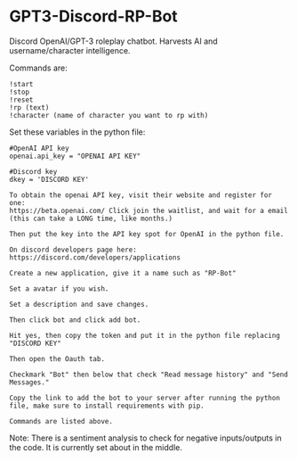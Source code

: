 # GPT3-Discord-RP-Bot
Discord OpenAI/GPT-3 roleplay chatbot.
Harvests AI and username/character intelligence.

Commands are:
```
!start
!stop
!reset
!rp (text)
!character (name of character you want to rp with)
```


Set these variables in the python file:
```
#OpenAI API key
openai.api_key = "OPENAI API KEY"

#Discord key
dkey = 'DISCORD KEY'

```


```
To obtain the openai API key, visit their website and register for one:
https://beta.openai.com/ Click join the waitlist, and wait for a email (this can take a LONG time, like months.)

Then put the key into the API key spot for OpenAI in the python file.

On discord developers page here:
https://discord.com/developers/applications

Create a new application, give it a name such as "RP-Bot"

Set a avatar if you wish.

Set a description and save changes.

Then click bot and click add bot.

Hit yes, then copy the token and put it in the python file replacing "DISCORD KEY"

Then open the Oauth tab.

Checkmark "Bot" then below that check "Read message history" and "Send Messages."

Copy the link to add the bot to your server after running the python file, make sure to install requirements with pip.

Commands are listed above.
```


Note: There is a sentiment analysis to check for negative inputs/outputs in the code. It is currently set about in the middle.
